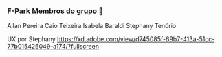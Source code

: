 ### F-Park Membros do grupo 🚀

Allan Pereira
Caio Teixeira
Isabela Baraldi
Stephany Tenório

UX por Stephany
https://xd.adobe.com/view/d745085f-69b7-413a-51cc-77b015426049-a174/?fullscreen
